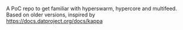 A PoC repo to get familiar with hyperswarm, hypercore and multifeed.
Based on older versions, inspired by https://docs.datproject.org/docs/kappa
